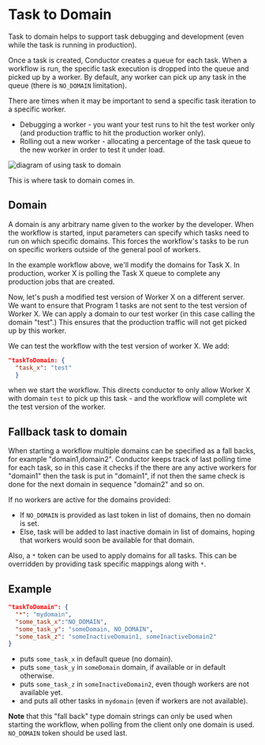 # Task to Domain

Task to domain helps to support task debugging and development (even while the task is running in production). 

Once a task is created, Conductor creates a queue for each task.  When a workflow is run, the specific task execution is dropped into the queue and picked up by a worker. By default, any worker can pick up any task in the queue (there is `NO_DOMAIN` limitation).

There are times when it may be important to send a specific task iteration to a specific worker. 

* Debugging a worker - you want your test runs to hit the test worker only (and production traffic to hit the production worker only).
* Rolling out a new worker - allocating a percentage of the task queue to the new worker in order to test it under load.

![diagram of using task to domain](/img/task_to_domain_diagram.jpg)

This is where task to domain comes in.

## Domain
A domain is any arbitrary name given to the worker by the developer. When the workflow is started, input parameters can specify which tasks need to run on which specific domains.  This forces the workflow's tasks to be run on specific workers outside of the general pool of workers.

In the example workflow above, we'll modify the domains for Task X. In production, worker X is polling the Task X queue to complete any production jobs that are created. 

Now, let's push a modified test version of Worker X on a different server.  We want to ensure that Program 1 tasks are not sent to the test version of Worker X. We can apply a domain to our test worker (in this case calling the domain "test".)  This ensures that the production traffic will not get picked up by this worker.

We can test the workflow with the test version of worker X.  We add:

```json
"taskToDomain: {
  "task_x": "test"
  }
```
when we start the workflow.  This directs conductor to only allow Worker X with domain `test` to pick up this task - and the workflow will complete wit the test version of the worker.

## Fallback task to domain

When starting a workflow multiple domains can be specified as a fall backs, for example "domain1,domain2". Conductor keeps track of last polling time for each task, so in this case it checks if the there are any active workers for "domain1" then the task is put in "domain1", if not then the same check is done for the next domain in sequence "domain2" and so on.

If no workers are active for the domains provided:

- If `NO_DOMAIN` is provided as last token in list of domains, then no domain is set.
- Else, task will be added to last inactive domain in list of domains, hoping that workers would soon be available for that domain.

Also, a `*` token can be used to apply domains for all tasks. This can be overridden by providing task specific mappings along with `*`. 

## Example

```json
"taskToDomain": {
  "*": "mydomain",
  "some_task_x":"NO_DOMAIN",
  "some_task_y": "someDomain, NO_DOMAIN",
  "some_task_z": "someInactiveDomain1, someInactiveDomain2"
}
```

- puts `some_task_x` in default queue (no domain).
- puts `some_task_y` in `someDomain` domain, if available or in default otherwise.
- puts `some_task_z` in `someInactiveDomain2`, even though workers are not available yet.
- and puts all other tasks in `mydomain` (even if workers are not available).


<b>Note</b> that this "fall back" type domain strings can only be used when starting the workflow, when polling from the client only one domain is used. `NO_DOMAIN` token should be used last.



